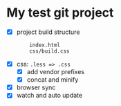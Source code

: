 # My test git project

- [x] project build structure
    ``` 
        index.html
        css/build.css
    ```
- [x] css: `.less => .css`
   - [x] add vendor prefixes
   - [x] concat and minify
- [x] browser sync
- [x] watch and auto update
